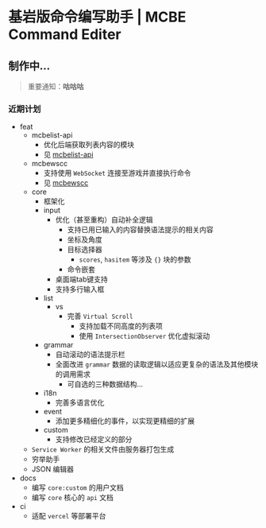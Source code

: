 # 基岩版命令编写助手 | MCBE Command Editer

## 制作中...

> 重要通知：**咕咕咕**

### 近期计划

- feat
    - mcbelist-api
        - 优化后端获取列表内容的模块
        - 见 [mcbelist-api](https://github.com/PFiS1737/mcbelist-api)
    - mcbewscc
        - 支持使用 `WebSocket` 连接至游戏并直接执行命令
        - 见 [mcbewscc](https://github.com/PFiS1737/mcbewscc)
    - core
        - 框架化
        - input
            - 优化（甚至重构）自动补全逻辑
                - 支持已用已输入的内容替换语法提示的相关内容
                - 坐标及角度
                - 目标选择器
                    - `scores`, `hasitem` 等涉及 `{}` 块的参数
                - 命令嵌套
            - 桌面端tab键支持
            - 支持多行输入框
        - list
            - vs
                - 完善 `Virtual Scroll`
                    - 支持加载不同高度的列表项
                    - 使用 `IntersectionObserver` 优化虚拟滚动
        - grammar
            - 自动滚动的语法提示栏
            - 全面改进 `grammar` 数据的读取逻辑以适应更复杂的语法及其他模块的调用需求
                - 可自选的三种数据结构...
        - i18n
            - 完善多语言优化
        - event
            - 添加更多精细化的事件，以实现更精细的扩展
        - custom
            - 支持修改已经定义的部分
    - `Service Worker` 的相关文件由服务器打包生成
    - 穷举助手
    - JSON 编辑器
- docs
    - 编写 `core:custom` 的用户文档
    - 编写 `core` 核心的 `api` 文档
- ci
    - 适配 `vercel` 等部署平台

